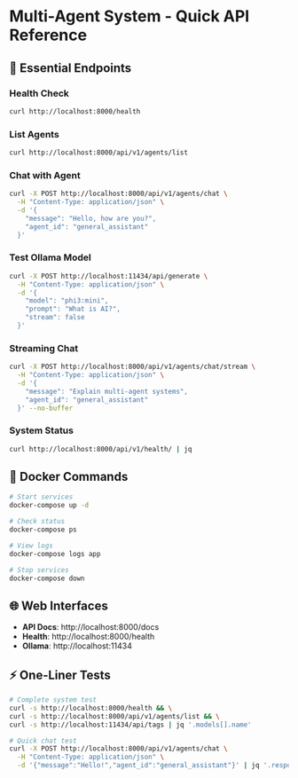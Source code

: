 # Multi-Agent System - Quick API Reference

## 🚀 Essential Endpoints

### Health Check
```bash
curl http://localhost:8000/health
```

### List Agents
```bash
curl http://localhost:8000/api/v1/agents/list
```

### Chat with Agent
```bash
curl -X POST http://localhost:8000/api/v1/agents/chat \
  -H "Content-Type: application/json" \
  -d '{
    "message": "Hello, how are you?",
    "agent_id": "general_assistant"
  }'
```

### Test Ollama Model
```bash
curl -X POST http://localhost:11434/api/generate \
  -H "Content-Type: application/json" \
  -d '{
    "model": "phi3:mini",
    "prompt": "What is AI?",
    "stream": false
  }'
```

### Streaming Chat
```bash
curl -X POST http://localhost:8000/api/v1/agents/chat/stream \
  -H "Content-Type: application/json" \
  -d '{
    "message": "Explain multi-agent systems",
    "agent_id": "general_assistant"
  }' --no-buffer
```

### System Status
```bash
curl http://localhost:8000/api/v1/health/ | jq
```

## 🔧 Docker Commands

```bash
# Start services
docker-compose up -d

# Check status
docker-compose ps

# View logs
docker-compose logs app

# Stop services
docker-compose down
```

## 🌐 Web Interfaces

- **API Docs**: http://localhost:8000/docs
- **Health**: http://localhost:8000/health
- **Ollama**: http://localhost:11434

## ⚡ One-Liner Tests

```bash
# Complete system test
curl -s http://localhost:8000/health && \
curl -s http://localhost:8000/api/v1/agents/list && \
curl -s http://localhost:11434/api/tags | jq '.models[].name'

# Quick chat test
curl -X POST http://localhost:8000/api/v1/agents/chat \
  -H "Content-Type: application/json" \
  -d '{"message":"Hello!","agent_id":"general_assistant"}' | jq '.response'
```